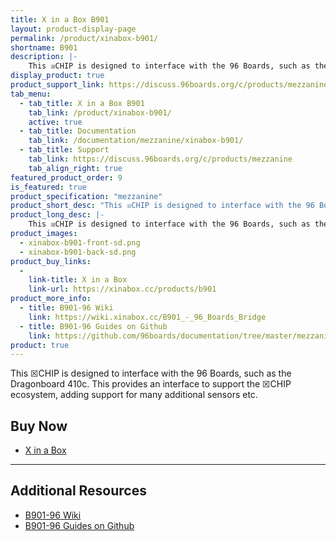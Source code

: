 ```yaml
---
title: X in a Box B901
layout: product-display-page
permalink: /product/xinabox-b901/
shortname: B901
description: |-
    This ☒CHIP is designed to interface with the 96 Boards, such as the Dragonboard 410c. This provides an interface to support the ☒CHIP ecosystem, adding support for many additional sensors etc.
display_product: true
product_support_link: https://discuss.96boards.org/c/products/mezzanine
tab_menu:
  - tab_title: X in a Box B901
    tab_link: /product/xinabox-b901/
    active: true
  - tab_title: Documentation
    tab_link: /documentation/mezzanine/xinabox-b901/
  - tab_title: Support
    tab_link: https://discuss.96boards.org/c/products/mezzanine
    tab_align_right: true
featured_product_order: 9
is_featured: true
product_specification: "mezzanine"
product_short_desc: "This ☒CHIP is designed to interface with the 96 Boards, such as the Dragonboard 410c. This provides an interface to support the ☒CHIP ecosystem, adding support for many additional sensors etc."
product_long_desc: |-
    This ☒CHIP is designed to interface with the 96 Boards, such as the Dragonboard 410c. This provides an interface to support the ☒CHIP ecosystem, adding support for many additional sensors etc.
product_images:
  - xinabox-b901-front-sd.png
  - xinabox-b901-back-sd.png
product_buy_links:
  -
    link-title: X in a Box
    link-url: https://xinabox.cc/products/b901
product_more_info:
  - title: B901-96 Wiki
    link: https://wiki.xinabox.cc/B901_-_96_Boards_Bridge
  - title: B901-96 Guides on Github
    link: https://github.com/96boards/documentation/tree/master/mezzanine/xinabox-b901
product: true
---
```


This ☒CHIP is designed to interface with the 96 Boards, such as the Dragonboard 410c. This provides an interface to support the ☒CHIP ecosystem, adding support for many additional sensors etc.

## Buy Now

- [X in a Box](https://xinabox.cc/products/b901)

***

## Additional Resources

- [B901-96 Wiki](https://wiki.xinabox.cc/B901_-_96_Boards_Bridge)
- [B901-96 Guides on Github](https://github.com/96boards/documentation/tree/master/mezzanine/xinabox-b901)


